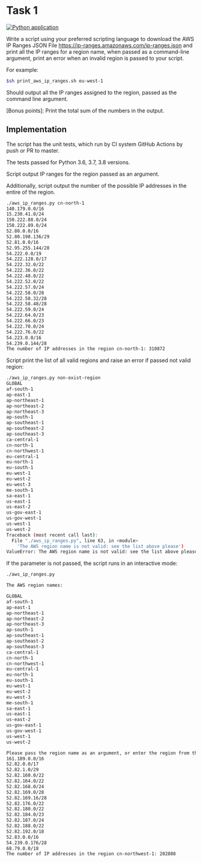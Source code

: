 # Task 1

[![Python application](https://github.com/vensder/plexure-devops-hw1/workflows/Python%20application/badge.svg)](https://github.com/vensder/plexure-devops-hw1/actions?query=workflow%3A%22Python+application%22)

Write a script using your preferred scripting language to download the AWS IP Ranges JSON File https://ip-ranges.amazonaws.com/ip-ranges.json and print all the IP ranges for a region name, when passed as a command-line argument, print an error when an invalid region is passed to your script.

For example:

```sh
$sh print_aws_ip_ranges.sh eu-west-1
```

Should output all the IP ranges assigned to the region, passed as the command line argument.

[Bonus points]: Print the total sum of the numbers in the output.

## Implementation

The script has the unit tests, which run by CI system GitHub Actions by push or PR to master.

The tests passed for Python 3.6, 3.7, 3.8 versions.

Script output IP ranges for the region passed as an argument.

Additionally, script output the number of the possible IP addresses in the entire of the region.

```sh
./aws_ip_ranges.py cn-north-1
140.179.0.0/16
15.230.41.0/24
150.222.88.0/24
150.222.89.0/24
52.80.0.0/16
52.80.198.136/29
52.81.0.0/16
52.95.255.144/28
54.222.0.0/19
54.222.128.0/17
54.222.32.0/22
54.222.36.0/22
54.222.48.0/22
54.222.52.0/22
54.222.57.0/24
54.222.58.0/28
54.222.58.32/28
54.222.58.48/28
54.222.59.0/24
54.222.64.0/23
54.222.66.0/23
54.222.70.0/24
54.222.76.0/22
54.223.0.0/16
54.239.0.144/28
The number of IP addresses in the region cn-north-1: 310872
```

Script print the list of all valid regions and raise an error if passed not valid region:

```sh
./aws_ip_ranges.py non-exist-region
GLOBAL
af-south-1
ap-east-1
ap-northeast-1
ap-northeast-2
ap-northeast-3
ap-south-1
ap-southeast-1
ap-southeast-2
ap-southeast-3
ca-central-1
cn-north-1
cn-northwest-1
eu-central-1
eu-north-1
eu-south-1
eu-west-1
eu-west-2
eu-west-3
me-south-1
sa-east-1
us-east-1
us-east-2
us-gov-east-1
us-gov-west-1
us-west-1
us-west-2
Traceback (most recent call last):
  File "./aws_ip_ranges.py", line 63, in <module>
    'The AWS region name is not valid: see the list above please')
ValueError: The AWS region name is not valid: see the list above please
```

If the parameter is not passed, the script runs in an interactive mode:

```sh
./aws_ip_ranges.py

The AWS region names:

GLOBAL
af-south-1
ap-east-1
ap-northeast-1
ap-northeast-2
ap-northeast-3
ap-south-1
ap-southeast-1
ap-southeast-2
ap-southeast-3
ca-central-1
cn-north-1
cn-northwest-1
eu-central-1
eu-north-1
eu-south-1
eu-west-1
eu-west-2
eu-west-3
me-south-1
sa-east-1
us-east-1
us-east-2
us-gov-east-1
us-gov-west-1
us-west-1
us-west-2

Please pass the region name as an argument, or enter the region from the list above: cn-northwest-1
161.189.0.0/16
52.82.0.0/17
52.82.1.0/29
52.82.160.0/22
52.82.164.0/22
52.82.168.0/24
52.82.169.0/28
52.82.169.16/28
52.82.176.0/22
52.82.180.0/22
52.82.184.0/23
52.82.187.0/24
52.82.188.0/22
52.82.192.0/18
52.83.0.0/16
54.239.0.176/28
68.79.0.0/18
The number of IP addresses in the region cn-northwest-1: 202808
```
